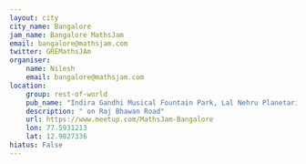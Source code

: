 ```yaml
---
layout: city                                           
city_name: Bangalore                                                               
jam_name: Bangalore MathsJam
email: bangalore@mathsjam.com
twitter: GREMathsJAm
organiser:
    name: Nilesh
    email: bangalore@mathsjam.com
location:
    group: rest-of-world
    pub_name: "Indira Gandhi Musical Fountain Park, Lal Nehru Planetarium"
    description: " on Raj Bhawan Road"
    url: https://www.meetup.com/MathsJam-Bangalore
    lon: 77.5931213
    lat: 12.9827336
hiatus: False
---
```

